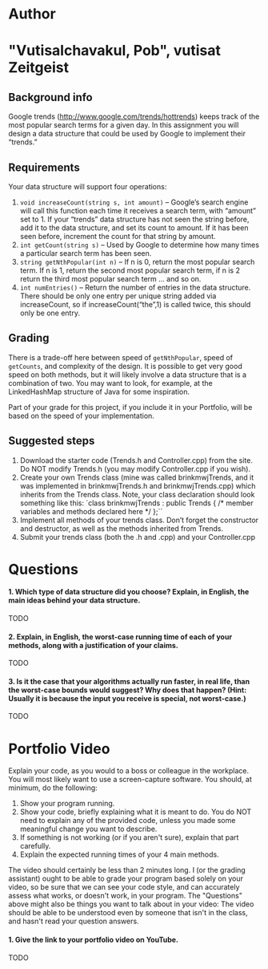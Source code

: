 Author
==========
"Vutisalchavakul, Pob", vutisat
Zeitgeist
=======

Background info
---------------
Google trends (http://www.google.com/trends/hottrends) keeps track of the most popular search terms for a given day.  In this assignment you will design a data structure that could be used by Google to implement their “trends.”

Requirements
------------
Your data structure will support four operations:

1.	`void increaseCount(string s, int amount)` – Google’s search engine will call this function each time it receives a search term, with “amount” set to 1. If your “trends” data structure has not seen the string before, add it to the data structure, and set its count to amount. If it has been seen before, increment the count for that string by amount.
2.	`int getCount(string s)` – Used by Google to determine how many times a particular search term has been seen.
3.	`string getNthPopular(int n)` – If n is 0, return the most popular search term. If n is 1, return the second most popular search term, if n is 2 return the third most popular search term … and so on.
4.	`int numEntries()` – Return the number of entries in the data structure. There should be only one entry per unique string added via increaseCount, so if increaseCount(“the”,1) is called twice, this should only be one entry.

Grading
-------
There is a trade-off here between speed of `getNthPopular`, speed of `getCounts`, and complexity of the design. It is possible to get very good speed on both methods, but it will likely involve a data structure that is a combination of two. You may want to look, for example, at the LinkedHashMap structure of Java for some inspiration.

Part of your grade for this project, if you include it in your Portfolio, will be based on the speed of your implementation.

Suggested steps
---------------
1. Download the starter code (Trends.h and Controller.cpp) from the site. Do NOT modify Trends.h (you may modify Controller.cpp if you wish).
2. Create your own Trends class (mine was called brinkmwjTrends, and it was implemented in brinkmwjTrends.h and brinkmwjTrends.cpp) which inherits from the Trends class. Note, your class declaration should look something like this: 
`class brinkmwjTrends : public Trends { 
/* member variables and methods declared here */ 
};``
3. Implement all methods of your trends class. Don’t forget the constructor and destructor, as well as the methods inherited from Trends.
4. Submit your trends class (both the .h and .cpp) and your Controller.cpp

Questions
=========

#### 1. Which type of data structure did you choose? Explain, in English, the main ideas behind your data structure.

TODO

#### 2. Explain, in English, the worst-case running time of each of your methods, along with a justification of your claims.

TODO

#### 3. Is it the case that your algorithms actually run faster, in real life, than the worst-case bounds would suggest? Why does that happen? (Hint: Usually it is because the input you receive is special, not worst-case.)

TODO


Portfolio Video
=========

Explain your code, as you would to a boss or colleague in the workplace. You will most likely want to use a screen-capture software. You should, at minimum, do the following:

1. Show your program running.
2. Show your code, briefly explaining what it is meant to do. You do NOT need to explain any of the provided code, unless you made some meaningful change you want to describe.
3. If something is not working (or if you aren't sure), explain that part carefully.
4. Explain the expected running times of your 4 main methods.

The video should certainly be less than 2 minutes long. I (or the grading assistant) ought to be able to grade your program based solely on your video, so be sure that we can see your code style, and can accurately assess what works, or doesn't work, in your program. The "Questions" above might also be things you want to talk about in your video: The video should be able to be understood even by someone that isn't in the class, and hasn't read your question answers.

#### 1. Give the link to your portfolio video on YouTube.

TODO